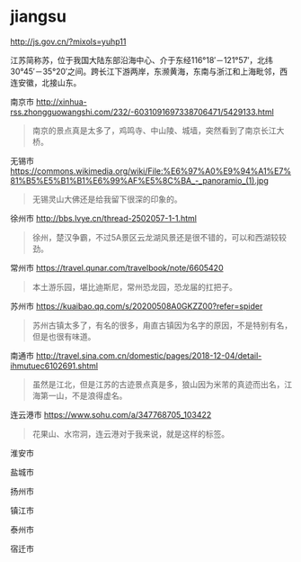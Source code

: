 # jiangsu

http://js.gov.cn/?mixols=yuhp11

江苏简称苏，位于我国大陆东部沿海中心、介于东经116°18′－121°57′，北纬30°45′－35°20′之间。跨长江下游两岸，东濒黄海，东南与浙江和上海毗邻，西连安徽，北接山东。

南京市 http://xinhua-rss.zhongguowangshi.com/232/-6031091697338706471/5429133.html

> 南京的景点真是太多了，鸡鸣寺、中山陵、城墙，突然看到了南京长江大桥。

无锡市 https://commons.wikimedia.org/wiki/File:%E6%97%A0%E9%94%A1%E7%81%B5%E5%B1%B1%E6%99%AF%E5%8C%BA_-_panoramio_(1).jpg

> 无锡灵山大佛还是给我留下很深的印象的。

徐州市 http://bbs.lvye.cn/thread-2502057-1-1.html

> 徐州，楚汉争霸，不过5A景区云龙湖风景还是很不错的，可以和西湖较较劲。

常州市 https://travel.qunar.com/travelbook/note/6605420

> 本土游乐园，堪比迪斯尼，常州恐龙园，恐龙届的扛把子。

苏州市 https://kuaibao.qq.com/s/20200508A0GKZZ00?refer=spider

> 苏州古镇太多了，有名的很多，甪直古镇因为名字的原因，不是特别有名，但是也很有味道。

南通市 http://travel.sina.com.cn/domestic/pages/2018-12-04/detail-ihmutuec6102691.shtml

> 虽然是江北，但是江苏的古迹景点真是多，狼山因为米芾的真迹而出名，江海第一山，不是浪得虚名。

连云港市 https://www.sohu.com/a/347768705_103422

> 花果山、水帘洞，连云港对于我来说，就是这样的标签。

淮安市

盐城市

扬州市

镇江市

泰州市

宿迁市